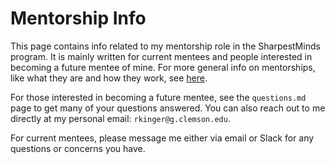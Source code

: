 # Mentorship Info

This page contains info related to my mentorship role in the SharpestMinds program. It is mainly written for current mentees and people interested in becoming a future mentee of mine. For more general info on mentorships, like what they are and how they work, see [here](https://www.sharpestminds.com/).

For those interested in becoming a future mentee, see the `questions.md` page to get many of your questions answered. You can also reach out to me directly at my personal email: `rkinger@g.clemson.edu`.

For current mentees, please message me either via email or Slack for any questions or concerns you have.
